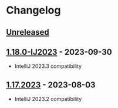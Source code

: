 # Changelog

## [Unreleased]

## [1.18.0-IJ2023] - 2023-09-30
- IntelliJ 2023.3 compatibility

## [1.17.2023] - 2023-08-03
- IntelliJ 2023.2 compatibility

[Unreleased]: https://github.com/krasa/CpuUsageIndicator/compare/v1.18.0-IJ2023...HEAD
[1.18.0-IJ2023]: https://github.com/krasa/CpuUsageIndicator/compare/v1.17.2023...v1.18.0-IJ2023
[1.17.2023]: https://github.com/krasa/CpuUsageIndicator/commits/v1.17.2023

